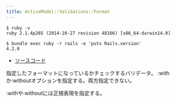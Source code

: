 ```yaml
---
title: ActiveModel::Validations::Format
---
```


```
$ ruby -v
ruby 2.1.4p265 (2014-10-27 revision 48166) [x86_64-darwin14.0]
```

```
$ bundle exec ruby -r rails -e 'puts Rails.version'
4.2.0
```

* [ソースコード](https://github.com/rails/rails/blob/v4.2.0/activemodel/lib/active_model/validations/format.rb)

指定したフォーマットになっているかチェックするバリデータ。
:withか:withoutオプションを指定する。両方指定できない。

:withや:withoutには正規表現を指定する。
